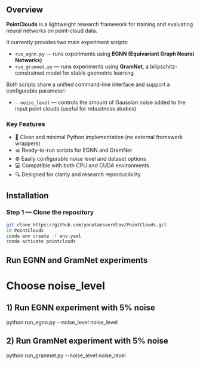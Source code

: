## Overview

**PointClouds** is a lightweight research framework for training and evaluating neural networks on point-cloud data.

It currently provides two main experiment scripts:
- `run_egnn.py` — runs experiments using **EGNN (Equivariant Graph Neural Networks)**
- `run_gramnet.py` — runs experiments using **GramNet**, a bilipschitz-constrained model for stable geometric learning

Both scripts share a unified command-line interface and support a configurable parameter:
- `--noise_level` — controls the amount of Gaussian noise added to the input point clouds (useful for robustness studies)

### Key Features
- 🧠 Clean and minimal Python implementation (no external framework wrappers)
- 📊 Ready-to-run scripts for EGNN and GramNet
- ⚙️ Easily configurable noise level and dataset options
- 💻 Compatible with both CPU and CUDA environments
- 🔍 Designed for clarity and research reproducibility
## Installation

### Step 1 — Clone the repository
```bash
git clone https://github.com/yonatansverdlov/PointClouds.git
cd PointClouds
conda env create -f env.yaml
conda activate pointclouds
```

## Run EGNN and GramNet experiments

# Choose noise_level 

## 1) Run EGNN experiment with 5% noise
python run_egnn.py --noise_level noise_level

## 2) Run GramNet experiment with 5% noise
python run_gramnet.py --noise_level noise_level

